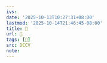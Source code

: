 ```yaml
---
ivs:
date: '2025-10-13T10:27:31+08:00'
lastmod: '2025-10-14T21:46:45-08:00'
title: 􅎴
url: 􅎴
tags: [𩣝]
src: DCCV
note:
---
```

